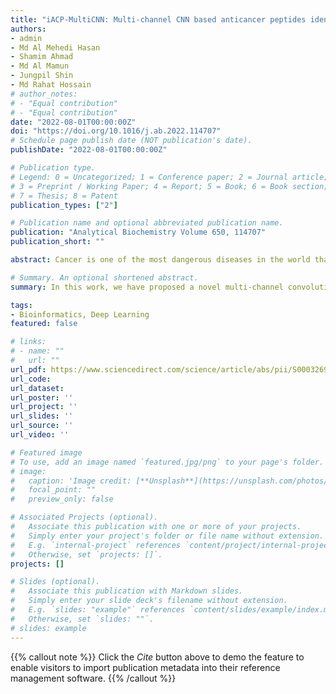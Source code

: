```yaml
---
title: "iACP-MultiCNN: Multi-channel CNN based anticancer peptides identification"
authors:
- admin
- Md Al Mehedi Hasan
- Shamim Ahmad
- Md Al Mamun
- Jungpil Shin
- Md Rahat Hossain
# author_notes:
# - "Equal contribution"
# - "Equal contribution"
date: "2022-08-01T00:00:00Z"
doi: "https://doi.org/10.1016/j.ab.2022.114707"
# Schedule page publish date (NOT publication's date).
publishDate: "2022-08-01T00:00:00Z"

# Publication type.
# Legend: 0 = Uncategorized; 1 = Conference paper; 2 = Journal article;
# 3 = Preprint / Working Paper; 4 = Report; 5 = Book; 6 = Book section;
# 7 = Thesis; 8 = Patent
publication_types: ["2"]

# Publication name and optional abbreviated publication name.
publication: "Analytical Biochemistry Volume 650, 114707"
publication_short: ""

abstract: Cancer is one of the most dangerous diseases in the world that often leads to misery and death. Current treatments include different kinds of anticancer therapy which exhibit different types of side effects. Because of certain physicochemical properties, anticancer peptides (ACPs) have opened a new path of treatments for this deadly disease. That is why a well-performed methodology for identifying novel anticancer peptides has great importance in the fight against cancer. In addition to the laboratory techniques, various machine learning and deep learning methodologies have developed in recent years for this task. Although these models have shown reasonable predictive ability, there's still room for improvement in terms of performance and exploring new types of algorithms. In this work, we have proposed a novel multi-channel convolutional neural network (CNN) for identifying anticancer peptides from protein sequences. We have collected data from the existing state-of-the-art methodologies and applied binary encoding for data preprocessing. We have also employed k-fold cross-validation to train our models on benchmark datasets and compared our models' performance on the independent datasets. The comparison has indicated our models' superiority on various evaluation metrics. We think our work can be a valuable asset in finding novel anticancer peptides.

# Summary. An optional shortened abstract.
summary: In this work, we have proposed a novel multi-channel convolutional neural network (CNN) for identifying anticancer peptides from protein sequences.

tags:
- Bioinformatics, Deep Learning
featured: false

# links:
# - name: ""
#   url: ""
url_pdf: https://www.sciencedirect.com/science/article/abs/pii/S0003269722001634
url_code: 
url_dataset: 
url_poster: ''
url_project: ''
url_slides: ''
url_source: ''
url_video: ''

# Featured image
# To use, add an image named `featured.jpg/png` to your page's folder. 
# image:
#   caption: 'Image credit: [**Unsplash**](https://unsplash.com/photos/jdD8gXaTZsc)'
#   focal_point: ""
#   preview_only: false

# Associated Projects (optional).
#   Associate this publication with one or more of your projects.
#   Simply enter your project's folder or file name without extension.
#   E.g. `internal-project` references `content/project/internal-project/index.md`.
#   Otherwise, set `projects: []`.
projects: []

# Slides (optional).
#   Associate this publication with Markdown slides.
#   Simply enter your slide deck's filename without extension.
#   E.g. `slides: "example"` references `content/slides/example/index.md`.
#   Otherwise, set `slides: ""`.
# slides: example
---
```


{{% callout note %}}
Click the *Cite* button above to demo the feature to enable visitors to import publication metadata into their reference management software.
{{% /callout %}}

<!-- {{% callout note %}}
Create your slides in Markdown - click the *Slides* button to check out the example.
{{% /callout %}}

Supplementary notes can be added here, including [code, math, and images](https://wowchemy.com/docs/writing-markdown-latex/). -->
